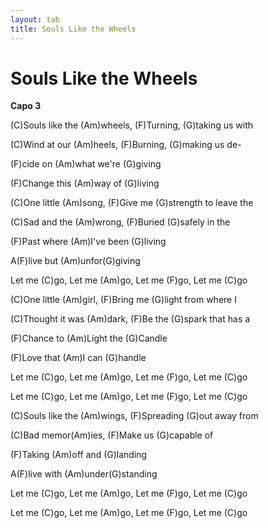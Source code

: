 ```yaml
---
layout: tab
title: Souls Like the Wheels
---
```

# Souls Like the Wheels

  
**Capo 3**

  

(C)Souls like the (Am)wheels, (F)Turning, (G)taking us with

(C)Wind at our (Am)heels, (F)Burning, (G)making us de-

(F)cide on (Am)what we're (G)giving

(F)Change this (Am)way of (G)living

  

(C)One little (Am)song, (F)Give me (G)strength to leave the

(C)Sad and the (Am)wrong, (F)Buried (G)safely in the

(F)Past where (Am)I've been (G)living

A(F)live but (Am)unfor(G)giving

  

Let me (C)go, Let me (Am)go, Let me (F)go, Let me (C)go

  

(C)One little (Am)girl, (F)Bring me (G)light from where I

(C)Thought it was (Am)dark, (F)Be the (G)spark that has a

(F)Chance to (Am)Light the (G)Candle

(F)Love that (Am)I can (G)handle

  

Let me (C)go, Let me (Am)go, Let me (F)go, Let me (C)go

  

Let me (C)go, Let me (Am)go, Let me (F)go, Let me (C)go

  

(C)Souls like the (Am)wings, (F)Spreading (G)out away from

(C)Bad memor(Am)ies, (F)Make us (G)capable of

(F)Taking (Am)off and (G)landing

A(F)live with (Am)under(G)standing

  

Let me (C)go, Let me (Am)go, Let me (F)go, Let me (C)go

  
Let me (C)go, Let me (Am)go, Let me (F)go, Let me (C)go
